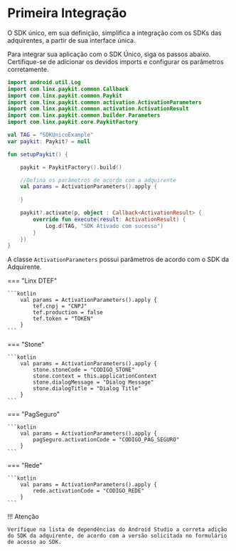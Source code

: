 # Primeira Integração

O SDK único, em sua definição, simplifica a integração com os SDKs das adquirentes, a partir de sua interface única. <br/>

Para integrar sua aplicação com o SDK Único, siga os passos abaixo. Certifique-se de adicionar os devidos imports e configurar os parâmetros corretamente.

```kotlin
import android.util.Log
import com.linx.paykit.common.Callback
import com.linx.paykit.common.Paykit
import com.linx.paykit.common.activation.ActivationParameters
import com.linx.paykit.common.activation.ActivationResult
import com.linx.paykit.common.builder.Parameters
import com.linx.paykit.core.PaykitFactory

val TAG = "SDKUnicoExample"
var paykit: Paykit? = null

fun setupPaykit() {

    paykit = PaykitFactory().build()

    //Defina os parâmetros de acordo com a adquirente
    val params = ActivationParameters().apply {
        
    }

    paykit?.activate(p, object : Callback<ActivationResult> {
        override fun execute(result: ActivationResult) {
            Log.d(TAG, "SDK Ativado com sucesso")
        }
    })
}
```

A classe `ActivationParameters` possui parâmetros de acordo com o SDK da Adquirente.

=== "Linx DTEF"

    ```kotlin
        val params = ActivationParameters().apply {
            tef.cnpj = "CNPJ"
            tef.production = false
            tef.token = "TOKEN"
        }
    ```

=== "Stone"

    ```kotlin
        val params = ActivationParameters().apply {
            stone.stoneCode = "CODIGO_STONE"
            stone.context = this.applicationContext
            stone.dialogMessage = "Dialog Message"
            stone.dialogTitle = "Dialog Title"
        }
    ```

=== "PagSeguro"

    ```kotlin
        val params = ActivationParameters().apply {
            pagSeguro.activationCode = "CODIGO_PAG_SEGURO"
        }
    ```

=== "Rede"

    ```kotlin
        val params = ActivationParameters().apply {
            rede.activationCode = "CODIGO_REDE"
        }
    ```

!!! Atenção 

    Verifique na lista de dependências do Android Studio a correta adição do SDK da adquirente, de acordo com a versão solicitada no formulário de acesso ao SDK.
